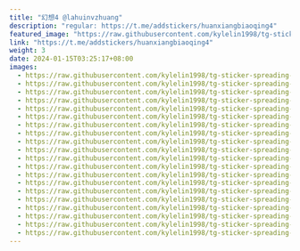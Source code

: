 ```yaml
---
title: "幻想4 @lahuinvzhuang"
description: "regular: https://t.me/addstickers/huanxiangbiaoqing4"
featured_image: "https://raw.githubusercontent.com/kylelin1998/tg-sticker-spreading-worldwide-images/main/img/d32ae5fa-b9c2-41fb-865c-695716c43636.jpg"
link: "https://t.me/addstickers/huanxiangbiaoqing4"
weight: 3
date: 2024-01-15T03:25:17+08:00
images:
  - https://raw.githubusercontent.com/kylelin1998/tg-sticker-spreading-worldwide-images/main/img/d32ae5fa-b9c2-41fb-865c-695716c43636.jpg
  - https://raw.githubusercontent.com/kylelin1998/tg-sticker-spreading-worldwide-images/main/img/0330cb1b-b9da-461f-a4ae-b3fa842a45e8.jpg
  - https://raw.githubusercontent.com/kylelin1998/tg-sticker-spreading-worldwide-images/main/img/742d969d-a44e-4db5-b381-bdffba6d9433.jpg
  - https://raw.githubusercontent.com/kylelin1998/tg-sticker-spreading-worldwide-images/main/img/940347f5-3978-46ba-b157-cf6dbd73fe4e.jpg
  - https://raw.githubusercontent.com/kylelin1998/tg-sticker-spreading-worldwide-images/main/img/04ba1f2b-70e7-4abb-bb70-dc03dbfa62a2.jpg
  - https://raw.githubusercontent.com/kylelin1998/tg-sticker-spreading-worldwide-images/main/img/63ca18a0-8c55-4ba5-8985-d2dea37c504f.jpg
  - https://raw.githubusercontent.com/kylelin1998/tg-sticker-spreading-worldwide-images/main/img/187c83db-cfb4-42ff-8506-5815f3a55382.jpg
  - https://raw.githubusercontent.com/kylelin1998/tg-sticker-spreading-worldwide-images/main/img/6eba29bc-a885-45d1-9732-a0a2195089eb.jpg
  - https://raw.githubusercontent.com/kylelin1998/tg-sticker-spreading-worldwide-images/main/img/da0d5435-3d43-48e2-9f1a-e5fe22dbde62.jpg
  - https://raw.githubusercontent.com/kylelin1998/tg-sticker-spreading-worldwide-images/main/img/a7036a55-a66e-4918-a6dd-1c27b35d89ac.jpg
  - https://raw.githubusercontent.com/kylelin1998/tg-sticker-spreading-worldwide-images/main/img/6a3d91b0-8743-4069-8020-7ceefab8422b.jpg
  - https://raw.githubusercontent.com/kylelin1998/tg-sticker-spreading-worldwide-images/main/img/d1f3355c-aaf7-43cd-a577-41710d26b377.jpg
  - https://raw.githubusercontent.com/kylelin1998/tg-sticker-spreading-worldwide-images/main/img/9948c1f8-85c4-4277-8a5a-10aaf285d13f.jpg
  - https://raw.githubusercontent.com/kylelin1998/tg-sticker-spreading-worldwide-images/main/img/4f367e39-ae77-4d80-a849-d8e5087dcc87.jpg
  - https://raw.githubusercontent.com/kylelin1998/tg-sticker-spreading-worldwide-images/main/img/c583555b-59c8-462f-a247-685d21fb584a.jpg
  - https://raw.githubusercontent.com/kylelin1998/tg-sticker-spreading-worldwide-images/main/img/7b1c7976-170b-4189-a5f9-3fe4a13d53fa.jpg
  - https://raw.githubusercontent.com/kylelin1998/tg-sticker-spreading-worldwide-images/main/img/8456368f-a3ae-4182-811b-ef36ff867c76.jpg
  - https://raw.githubusercontent.com/kylelin1998/tg-sticker-spreading-worldwide-images/main/img/585528cf-b50e-47b5-8839-dc07be2e1374.jpg
  - https://raw.githubusercontent.com/kylelin1998/tg-sticker-spreading-worldwide-images/main/img/d06562fe-da97-4e9a-8adb-99f399088824.jpg
  - https://raw.githubusercontent.com/kylelin1998/tg-sticker-spreading-worldwide-images/main/img/86903e82-98db-464b-8b83-9be507ece513.jpg
---
```

